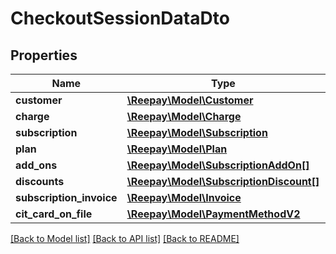 # CheckoutSessionDataDto

## Properties
Name | Type | Description | Notes
------------ | ------------- | ------------- | -------------
**customer** | [**\Reepay\Model\Customer**](Customer.md) |  | [optional] 
**charge** | [**\Reepay\Model\Charge**](Charge.md) |  | [optional] 
**subscription** | [**\Reepay\Model\Subscription**](Subscription.md) |  | [optional] 
**plan** | [**\Reepay\Model\Plan**](Plan.md) |  | [optional] 
**add_ons** | [**\Reepay\Model\SubscriptionAddOn[]**](SubscriptionAddOn.md) |  | [optional] 
**discounts** | [**\Reepay\Model\SubscriptionDiscount[]**](SubscriptionDiscount.md) |  | [optional] 
**subscription_invoice** | [**\Reepay\Model\Invoice**](Invoice.md) |  | [optional] 
**cit_card_on_file** | [**\Reepay\Model\PaymentMethodV2**](PaymentMethodV2.md) |  | [optional] 

[[Back to Model list]](../../README.md#documentation-for-models) [[Back to API list]](../../README.md#documentation-for-api-endpoints) [[Back to README]](../../README.md)

